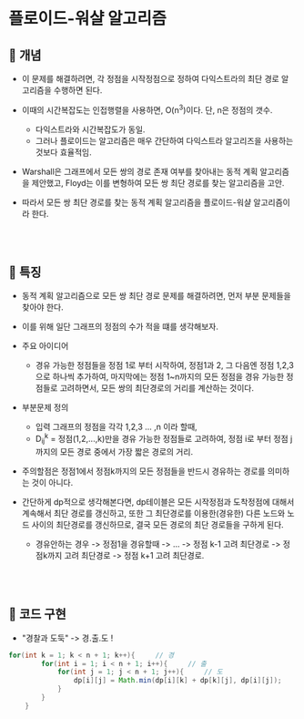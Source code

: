 # 플로이드-워샬 알고리즘




## 🌈 개념

* 이 문제를 해결하려면, 각 정점을 시작정점으로 정하여 다익스트라의 최단 경로 알고리즘을 수행하면 된다.

* 이때의 시간복잡도는 인접행렬을 사용하면, O(n<sup>3</sup>)이다. 단, n은 정점의 갯수.
    - 다익스트라와 시간복잡도가 동일.
    - 그러나 플로이드는 알고리즘은 매우 간단하여 다익스트라 알고리즈을 사용하는 것보다 효율적임.

* Warshall은 그래프에서 모든 쌍의 경로 존재 여부를 찾아내는 동적 계획 알고리즘을 제안했고, Floyd는 이를 변형하여 모든 쌍 최단 경로를 찾는 알고리즘을 고안.

* 따라서 모든 쌍 최단 경로를 찾는 동적 계획 알고리즘을 플로이드-워샬 알고리즘이라 한다.

<br>
<br>

## 🌈 특징

* 동적 계획 알고리즘으로 모든 쌍 최단 경로 문제를 해결하려면, 먼저 부분 문제들을 찾아야 한다.

* 이를 위해 일단 그래프의 정점의 수가 적을 떄를 생각해보자.

* 주요 아이디어
    - 경유 가능한 정점들을 정점 1로 부터 시작하여, 정점1과 2, 그 다음엔 정점 1,2,3으로 하나씩 추가하여, 마지막에는 정점 1~n까지의 모든 정점을 경유 가능한 정점들로 고려하면서, 모든 쌍의 최단경로의 거리를 계산하는 것이다.

* 부분문제 정의
    - 입력 그래프의 정점을 각각 1,2,3 ... ,n 이라 할때,
    - D<sub>ij</sub><sup>k</sup> = 정점(1,2,...,k)만을 경유 가능한 정점들로 고려하여, 정점 i로 부터 정점 j까지의 모든 경로 중에서 가장 짧은 경로의 거리.

* 주의할점은 정점1에서 정점k까지의 모든 정점들을 반드시 경유하는 경로를 의미하는 것이 아니다.

* 간단하게 dp적으로 생각해본다면, dp테이블은 모든 시작정점과 도착정점에 대해서 계속해서 최단 경로를 갱신하고, 또한 그 최단경로를 이용한(경유한) 다른 노드와 노드 사이의 최단경로를 갱신하므로, 결국 모든 경로의 최단 경로들을 구하게 된다.
    - 경유안하는 경우 -> 정점1을 경유할때 -> ... -> 정점 k-1 고려 최단경로 -> 정점k까지 고려 최단경로 -> 정점 k+1 고려  최단경로.


<br>
<br>

## 🌈 코드 구현

* "경찰과 도둑" -> 경.출.도 !

```java
for(int k = 1; k < n + 1; k++){     // 경
        for(int i = 1; i < n + 1; i++){     // 출
            for(int j = 1; j < n + 1; j++){     // 도
                dp[i][j] = Math.min(dp[i][k] + dp[k][j], dp[i][j]);
            }
        }
    }
```